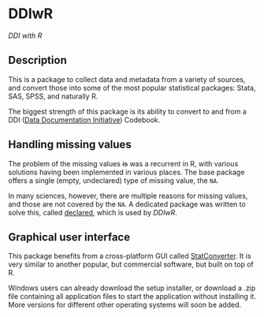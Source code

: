 # DDIwR

*DDI with R*

## Description

This is a package to collect data and metadata from a variety of sources, and
convert those into some of the most popular statistical packages: Stata, SAS,
SPSS, and naturally R.

The biggest strength of this package is its ability to convert to and from a
DDI ([Data Documentation Initiative](https://ddialliance.org)) Codebook.

## Handling missing values

The problem of the missing values <del>is</del> was a recurrent in R, with
various solutions having been implemented in various places. The base package
offers a single (empty, undeclared) type of missing value, the `NA`.

In many sciences, however, there are multiple reasons for missing values, and
those are not covered by the `NA`. A dedicated package was written to solve this,
called [declared](https://cran.r-project.org/web/packages/declared/index.html),
which is used by *DDIwR*.

## Graphical user interface

This package benefits from a cross-platform GUI called [StatConverter](http://roda.github.io/StatConverter/).
It is very similar to another popular, but commercial software, but built on top
of R.

Windows users can already download the setup installer, or download a .zip file
containing all application files to start the application without installing it.
More versions for different other operating systems will soon be added.
